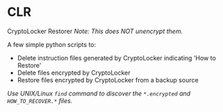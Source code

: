 # CLR
CryptoLocker Restorer
*Note: This does NOT unencrypt them.*

A few simple python scripts to:
* Delete instruction files generated by CryptoLocker indicating 'How to Restore'
* Delete files encrypted by CryptoLocker
* Restore files encrypted by CryptoLocker from a backup source

*Use UNIX/Linux `find` command to discover the `*.encrypted` and `HOW_TO_RECOVER.*` files.*


